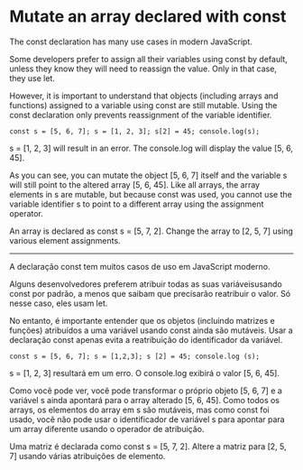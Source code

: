 # Mutate an array declared with const

The const declaration has many use cases in modern JavaScript.

Some developers prefer to assign all their variables using const by default, unless they know they will need to reassign the value. Only in that case, they use let.

However, it is important to understand that objects (including arrays and functions) assigned to a variable using const are still mutable. Using the const declaration only prevents reassignment of the variable identifier.

`const s = [5, 6, 7];
s = [1, 2, 3];
s[2] = 45;
console.log(s);`

s = [1, 2, 3] will result in an error. The console.log will display the value [5, 6, 45].

As you can see, you can mutate the object [5, 6, 7] itself and the variable s will still point to the altered array [5, 6, 45]. Like all arrays, the array elements in s are mutable, but because const was used, you cannot use the variable identifier s to point to a different array using the assignment operator.

An array is declared as const s = [5, 7, 2]. Change the array to [2, 5, 7] using various element assignments.

---

A declaração const tem muitos casos de uso em JavaScript moderno.

Alguns desenvolvedores preferem atribuir todas as suas variáveis ​​usando const por padrão, a menos que saibam que precisarão reatribuir o valor. Só nesse caso, eles usam let.

No entanto, é importante entender que os objetos (incluindo matrizes e funções) atribuídos a uma variável usando const ainda são mutáveis. Usar a declaração const apenas evita a reatribuição do identificador da variável.

`const s = [5, 6, 7];
s = [1,2,3];
s [2] = 45;
console.log (s); `

s = [1, 2, 3] resultará em um erro. O console.log exibirá o valor [5, 6, 45].

Como você pode ver, você pode transformar o próprio objeto [5, 6, 7] e a variável s ainda apontará para o array alterado [5, 6, 45]. Como todos os arrays, os elementos do array em s são mutáveis, mas como const foi usado, você não pode usar o identificador de variável s para apontar para um array diferente usando o operador de atribuição.

Uma matriz é declarada como const s = [5, 7, 2]. Altere a matriz para [2, 5, 7] usando várias atribuições de elemento.